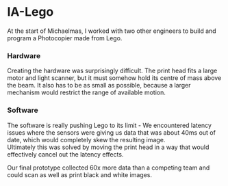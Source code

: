# IA-Lego

At the start of Michaelmas, I worked with two other engineers to build and program a Photocopier made from Lego.  

### Hardware
Creating the hardware was surprisingly difficult.
The print head fits a large motor and light scanner, but it must somehow hold its centre of mass above the beam.
It also has to be as small as possible, because a larger mechanism would restrict the range of available motion.

### Software
The software is really pushing Lego to its limit - We encountered latency issues where the sensors were giving us data that was about 40ms out of date, which would completely skew the resulting image.  
Ultimately this was solved by moving the print head in a way that would effectively cancel out the latency effects.

Our final prototype collected 60x more data than a competing team and could scan as well as print black and white images.
